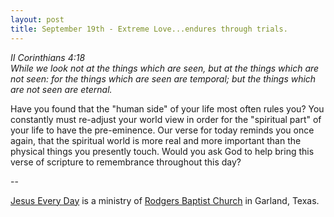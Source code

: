 ```yaml
---
layout: post
title: September 19th - Extreme Love...endures through trials.
---
```


_II Corinthians 4:18  
While we look not at the things which are seen, but at the things
which are not seen: for the things which are seen are temporal; but
the things which are not seen are eternal._

Have you found that the "human side" of your life most often rules
you? You constantly must re-adjust your world view in order for the
"spiritual part" of your life to have the pre-eminence. Our verse for
today reminds you once again, that the spiritual world is more real
and more important than the physical things you presently touch.
Would you ask God to help bring this verse of scripture to
remembrance throughout this day?

 --

<a href=http://jesuseveryday.net>Jesus Every Day</a> is a ministry of <a href=http://rodgersbaptist.net>Rodgers Baptist Church</a> in Garland, Texas.
